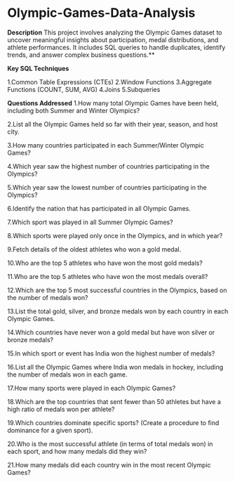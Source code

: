 # Olympic-Games-Data-Analysis

**Description**
This project involves analyzing the Olympic Games dataset to uncover meaningful insights about participation, medal distributions, and athlete performances. It includes SQL queries to handle duplicates, identify trends, and answer complex business questions.**

**Key SQL Techniques**

1.Common Table Expressions (CTEs)
2.Window Functions 
3.Aggregate Functions (COUNT, SUM, AVG)
4.Joins 
5.Subqueries

**Questions Addressed**
1.How many total Olympic Games have been held, including both Summer and Winter Olympics?

2.List all the Olympic Games held so far with their year, season, and host city.

3.How many countries participated in each Summer/Winter Olympic Games?

4.Which year saw the highest number of countries participating in the Olympics?

5.Which year saw the lowest number of countries participating in the Olympics?

6.Identify the nation that has participated in all Olympic Games.

7.Which sport was played in all Summer Olympic Games?

8.Which sports were played only once in the Olympics, and in which year?

9.Fetch details of the oldest athletes who won a gold medal.

10.Who are the top 5 athletes who have won the most gold medals?

11.Who are the top 5 athletes who have won the most medals overall?

12.Which are the top 5 most successful countries in the Olympics, based on the number of medals won?

13.List the total gold, silver, and bronze medals won by each country in each Olympic Games.

14.Which countries have never won a gold medal but have won silver or bronze medals?

15.In which sport or event has India won the highest number of medals?

16.List all the Olympic Games where India won medals in hockey, including the number of medals won in each game.

17.How many sports were played in each Olympic Games?

18.Which are the top countries that sent fewer than 50 athletes but have a high ratio of medals won per athlete?

19.Which countries dominate specific sports? (Create a procedure to find dominance for a given sport).

20.Who is the most successful athlete (in terms of total medals won) in each sport, and how many medals did they win?

21.How many medals did each country win in the most recent Olympic Games?
